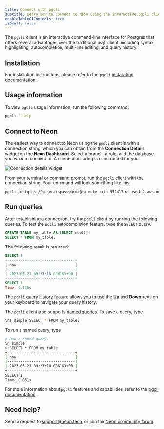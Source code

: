 ```yaml
---
title: Connect with pgcli
subtitle: Learn how to connect to Neon using the interactive pgcli client
enableTableOfContents: true
isDraft: false
---
```


The `pgcli` client is an interactive command-line interface for Postgres that offers several advantages over the traditional `psql` client, including syntax highlighting, autocompletion, multi-line editing, and query history.

## Installation

For installation instructions, please refer to the `pgcli` [installation documentation](https://www.pgcli.com/install).

## Usage information

To view `pgcli` usage information, run the following command:

```bash
pgcli --help
```

## Connect to Neon

The easiest way to connect to Neon using the `pgcli` client is with a connection string, which you can obtain from the **Connection Details** widget on the **Neon Dashboard**. Select a branch, a role, and the database you want to connect to. A connection string is constructed for you.

![Connection details widget](/docs/connect/connection_details.png)

From your terminal or command prompt, run the `pgcli` client with the connection string. Your command will look something like this:

<CodeBlock shouldWrap>

```bash
pgcli postgres://<user>:<password>@ep-mute-rain-952417.us-east-2.aws.neon.tech/<dbname>
```

</CodeBlock>

## Run queries

After establishing a connection, try the `pgcli` client by running the following queries. To test the `pgcli` [autocompletion](https://www.pgcli.com/completion) feature, type the `SELECT` query.

```sql
CREATE TABLE my_table AS SELECT now();
SELECT * FROM my_table;
```

The following result is returned:

```sql
SELECT 1
+-------------------------------+
| now                           |
|-------------------------------|
| 2023-05-21 09:23:18.086163+00 |
+-------------------------------+
SELECT 1
Time: 0.116s
```

The `pgcli` [query history](https://www.pgcli.com/history) feature allows you to use the **Up** and **Down** keys on your keyboard to navigate your query history.

The `pgcli` client also supports [named queries](https://www.pgcli.com/named_queries.md). To save a query, type:

```bash
\ns simple SELECT * FROM my_table;
```

To run a named query, type:

```bash
# Run a named query.
\n simple
> SELECT * FROM my_table
+-------------------------------+
| now                           |
|-------------------------------|
| 2023-05-21 09:23:18.086163+00 |
+-------------------------------+
SELECT 1
Time: 0.051s
```

For more information about `pgcli` features and capabilities, refer to the [pgcli documentation](https://www.pgcli.com/docs).

## Need help?

Send a request to [support@neon.tech](mailto:support@neon.tech), or join the [Neon community forum](https://community.neon.tech/).
